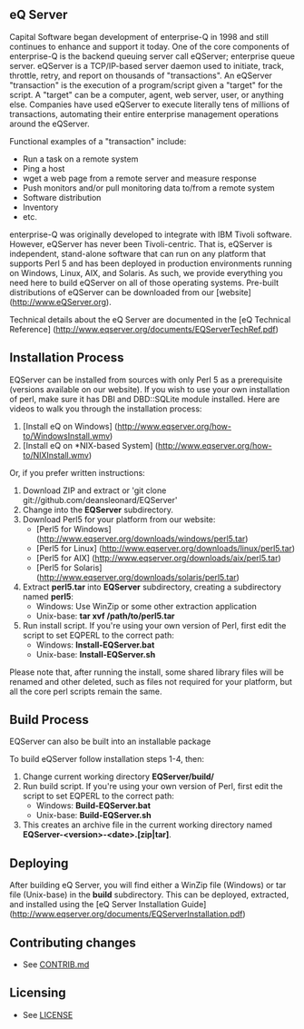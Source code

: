 ## eQ Server

Capital Software began development of enterprise-Q in 1998 and still continues to enhance and support it today.  One of the core components of enterprise-Q is the backend queuing server call eQServer; enterprise queue server.  eQServer is a TCP/IP-based server daemon used to initiate, track, throttle, retry, and report on thousands of "transactions".  An eQServer "transaction" is the execution of a program/script given a "target" for the script.  A "target" can be a computer, agent, web server, user, or anything else.  Companies have used eQServer to execute literally tens of millions of transactions, automating their entire enterprise management operations around the eQServer.

Functional examples of a "transaction" include:
* Run a task on a remote system
* Ping a host
* wget a web page from a remote server and measure response
* Push monitors and/or pull monitoring data to/from a remote system
* Software distribution
* Inventory
* etc.

enterprise-Q was originally developed to integrate with IBM Tivoli software.  However, eQServer has never been Tivoli-centric.  That is, eQServer is independent, stand-alone software that can run on any platform that supports Perl 5 and has been deployed in production environments running on Windows, Linux, AIX, and Solaris.  As such, we provide everything you need here to build eQServer on all of those operating systems.  Pre-built distributions of eQServer can be downloaded from our [website] (http://www.eQServer.org).  

Technical details about the eQ Server are documented in the [eQ Technical Reference] (http://www.eqserver.org/documents/EQServerTechRef.pdf)


## Installation Process

EQServer can be installed from sources with only Perl 5 as a prerequisite (versions available on our website).  If you wish to use your own installation of perl, make sure it has DBI and DBD::SQLite module installed.  Here are videos to walk you through the installation process:

1.  [Install eQ on Windows] (http://www.eqserver.org/how-to/WindowsInstall.wmv)
1.	[Install eQ on *NIX-based System] (http://www.eqserver.org/how-to/NIXInstall.wmv) 

Or, if you prefer written instructions:

1. Download ZIP and extract or 'git clone git://github.com/deansleonard/EQServer'
1. Change into the **EQServer** subdirectory.
1. Download Perl5 for your platform from our website:
	* [Perl5 for Windows] (http://www.eqserver.org/downloads/windows/perl5.tar)
	* [Perl5 for Linux] (http://www.eqserver.org/downloads/linux/perl5.tar)
	* [Perl5 for AIX] (http://www.eqserver.org/downloads/aix/perl5.tar)
	* [Perl5 for Solaris] (http://www.eqserver.org/downloads/solaris/perl5.tar)
1. Extract **perl5.tar** into **EQServer** subdirectory, creating a subdirectory named **perl5**:
	* Windows: Use WinZip or some other extraction application
	* Unix-base: **tar xvf /path/to/perl5.tar**
1. Run install script. If you're using your own version of Perl, first edit the script to set EQPERL to the correct path:
	* Windows: **Install-EQServer.bat**
	* Unix-base: **Install-EQServer.sh**

Please note that, after running the install, some shared library files will be renamed and other deleted, such as files not required for your platform, but all the core perl scripts remain the same.


## Build Process

EQServer can also be built into an installable package  

To build eQServer follow installation steps 1-4, then:

1. Change current working directory **EQServer/build/**
1. Run build script. If you're using your own version of Perl, first edit the script to set EQPERL to the correct path:
	* Windows: **Build-EQServer.bat**
	* Unix-base: **Build-EQServer.sh**
1. This creates an archive file in the current working directory named **EQServer-\<version\>-\<date\>.\[zip\|tar\]**.

## Deploying

After building eQ Server, you will find either a WinZip file (Windows) or tar file (Unix-base) in the **build** subdirectory.  This can be deployed, extracted, and installed using the [eQ Server Installation Guide] (http://www.eqserver.org/documents/EQServerInstallation.pdf)


## Contributing changes

* See [CONTRIB.md](CONTRIB.md)


## Licensing

* See [LICENSE](license/LICENSE)
